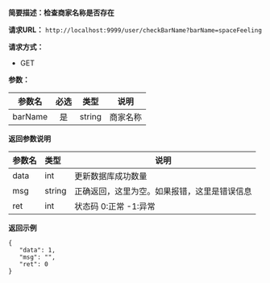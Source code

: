 **简要描述：检查商家名称是否存在** 

**请求URL：** 
` http://localhost:9999/user/checkBarName?barName=spaceFeeling `

**请求方式：**
- GET

**参数：** 

| 参数名 | 必选 | 类型 | 说明 |
| :----: | :----: | :----: |  :----: |
| barName | 是 | string |商家名称 |


 **返回参数说明** 
 
|参数名|类型|说明|
|:-----  |:-----|----- |
|data| int|更新数据库成功数量|
|msg|string|正确返回，这里为空。如果报错，这里是错误信息|
|ret|int|状态码 0:正常  -1:异常|


 **返回示例**
 ``` 
 {
	"data": 1,
	"msg": "",
	"ret": 0
}
``` 